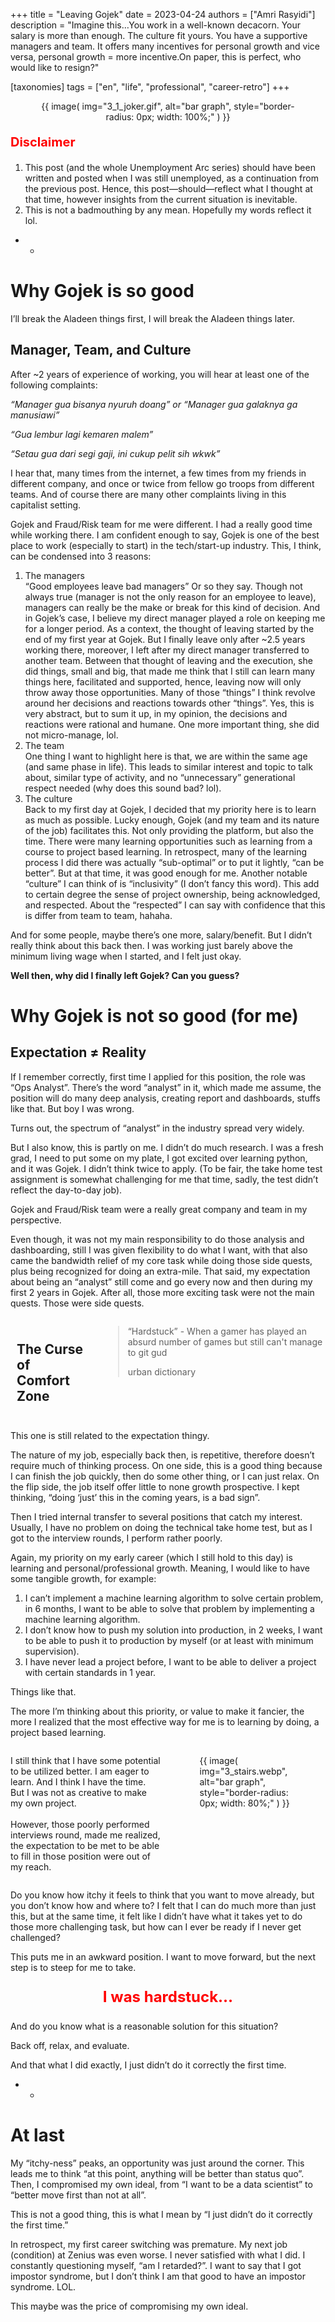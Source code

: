 +++
title = "Leaving Gojek"
date = 2023-04-24
authors = ["Amri Rasyidi"]
description = "Imagine this…You work in a well-known decacorn. Your salary is more than enough. The culture fit yours. You have a supportive managers and team. It offers many incentives for personal growth and vice versa, personal growth = more incentive.On paper, this is perfect, who would like to resign?"

[taxonomies]
tags = ["en", "life", "professional", "career-retro"]
+++

<!-- series = ["Unemployment Arc🔥"] -->
<figure style="text-align:center">{{ image( img="3_1_joker.gif", alt="bar graph", style="border-radius: 0px; width: 100%;" ) }}</figure>

<p style="color:red;font-size:20px"><b>Disclaimer</b></p>

1. This post (and the whole Unemployment Arc series) should have been written and posted when I was still unemployed, as a continuation from the previous post. Hence, this post—should—reflect what I thought at that time, however insights from the current situation is inevitable.
1. This is not a badmouthing by any mean. Hopefully my words reflect it lol.

- -

# Why Gojek is so good

I’ll break the Aladeen things first, I will break the Aladeen things later.

## Manager, Team, and Culture

After ~2 years of experience of working, you will hear at least one of the following complaints:

_“Manager gua bisanya nyuruh doang” or “Manager gua galaknya ga manusiawi”_

_“Gua lembur lagi kemaren malem”_

_“Setau gua dari segi gaji, ini cukup pelit sih wkwk”_

I hear that, many times from the internet, a few times from my friends in different company, and once or twice from fellow go troops from different teams. And of course there are many other complaints living in this capitalist setting.

Gojek and Fraud/Risk team for me were different. I had a really good time while working there. I am confident enough to say, Gojek is one of the best place to work (especially to start) in the tech/start-up industry. This, I think, can be condensed into 3 reasons:
1. The managers<br>
“Good employees leave bad managers” Or so they say. Though not always true (manager is not the only reason for an employee to leave), managers can really be the make or break for this kind of decision. And in Gojek’s case, I believe my direct manager played a role on keeping me for a longer period. As a context, the thought of leaving started by the end of my first year at Gojek. But I finally leave only after ~2.5 years working there, moreover, I left after my direct manager transferred to another team. Between that thought of leaving and the execution, she did things, small and big, that made me think that I still can learn many things here, facilitated and supported, hence, leaving now will only throw away those opportunities. Many of those “things” I think revolve around her decisions and reactions towards other “things”. Yes, this is very abstract, but to sum it up, in my opinion, the decisions and reactions were rational and humane. One more important thing, she did not micro-manage, lol.
1. The team<br>
One thing I want to highlight here is that, we are within the same age (and same phase in life). This leads to similar interest and topic to talk about, similar type of activity, and no “unnecessary” generational respect needed (why does this sound bad? lol).
1. The culture<br>
Back to my first day at Gojek, I decided that my priority here is to learn as much as possible. Lucky enough, Gojek (and my team and its nature of the job) facilitates this. Not only providing the platform, but also the time. There were many learning opportunities such as learning from a course to project based learning.
In retrospect, many of the learning process I did there was actually “sub-optimal” or to put it lightly, “can be better”. But at that time, it was good enough for me.
Another notable “culture” I can think of is “inclusivity” (I don’t fancy this word). This add to certain degree the sense of project ownership, being acknowledged, and respected. About the “respected” I can say with confidence that this is differ from team to team, hahaha.

And for some people, maybe there’s one more, salary/benefit. But I didn’t really think about this back then. I was working just barely above the minimum living wage when I started, and I felt just okay.

**Well then, why did I finally left Gojek? Can you guess?**

# Why Gojek is not so good (for me)

## Expectation ≠ Reality

If I remember correctly, first time I applied for this position, the role was “Ops Analyst”. There’s the word “analyst” in it, which made me assume, the position will do many deep analysis, creating report and dashboards, stuffs like that. But boy I was wrong.

Turns out, the spectrum of “analyst” in the industry spread very widely.

But I also know, this is partly on me. I didn’t do much research. I was a fresh grad, I need to put some on my plate, I got excited over learning python, and it was Gojek. I didn’t think twice to apply. (To be fair, the take home test assignment is somewhat challenging for me that time, sadly, the test didn’t reflect the day-to-day job).

Gojek and Fraud/Risk team were a really great company and team in my perspective.

Even though, it was not my main responsibility to do those analysis and dashboarding, still I was given flexibility to do what I want, with that also came the bandwidth relief of my core task while doing those side quests, plus being recognized for doing an extra-mile. That said, my expectation about being an “analyst” still come and go every now and then during my first 2 years in Gojek. After all, those more exciting task were not the main quests. Those were side quests.

<div class="columns">
  <div class="column" style="flex-basis: 30%; padding: 10px;">
    <h2>The Curse of Comfort Zone</h2>
  </div>
  <div class="column" style="flex-basis: 100%; padding: 0px;">
    <blockquote>
      <p>“Hardstuck” - When a gamer has played an absurd number of games but still can't manage to git gud</p>
      <footer>urban dictionary</footer>
    </blockquote>
  </div>
</div>

This one is still related to the expectation thingy.

The nature of my job, especially back then, is repetitive, therefore doesn’t require much of thinking process. On one side, this is a good thing because I can finish the job quickly, then do some other thing, or I can just relax. On the flip side, the job itself offer little to none growth prospective. I kept thinking, “doing ‘just’ this in the coming years, is a bad sign”.

Then I tried internal transfer to several positions that catch my interest. Usually, I have no problem on doing the technical take home test, but as I got to the interview rounds, I perform rather poorly.

Again, my priority on my early career (which I still hold to this day) is learning and personal/professional growth. Meaning, I would like to have some tangible growth, for example:

1. I can’t implement a machine learning algorithm to solve certain problem, in 6 months, I want to be able to solve that problem by implementing a machine learning algorithm.
1. I don’t know how to push my solution into production, in 2 weeks, I want to be able to push it to production by myself (or at least with minimum supervision).
1. I have never lead a project before, I want to be able to deliver a project with certain standards in 1 year.

Things like that.

The more I’m thinking about this priority, or value to make it fancier, the more I realized that the most effective way for me is to learning by doing, a project based learning.

<div class="columns">
  <div class="column" style="flex-basis: 50%; padding: 0px;">
      <p>I still think that I have some potential to be utilized better. I am eager to learn. And I think I have the time. But I was not as creative to make my own project.
      <br><br>However, those poorly performed interviews round, made me realized, the expectation to be met to be able to fill in those position were out of my reach.</p>
  </div>
  <div class="column" style="flex-basis: 50%; padding: 0px;">
    <figure>
        {{ image( img="3_stairs.webp", alt="bar graph", style="border-radius: 0px; width: 80%;" ) }}
    </figure>
  </div>
</div>

Do you know how itchy it feels to think that you want to move already, but you don’t know how and where to? I felt that I can do much more than just this, but at the same time, it felt like I didn’t have what it takes yet to do those more challenging task, but how can I ever be ready if I never get challenged?

This puts me in an awkward position. I want to move forward, but the next step is to steep for me to take.


<p style="color:red;font-size:24px;text-align:center"><b>I was hardstuck…</b></p>

And do you know what is a reasonable solution for this situation?

Back off, relax, and evaluate.

And that what I did exactly, I just didn’t do it correctly the first time.

- -

# At last
My “itchy-ness” peaks, an opportunity was just around the corner. This leads me to think “at this point, anything will be better than status quo”. Then, I compromised my own ideal, from “I want to be a data scientist” to “better move first than not at all”.

This is not a good thing, this is what I mean by “I just didn’t do it correctly the first time.”

In retrospect, my first career switching was premature. My next job (condition) at Zenius was even worse. I never satisfied with what I did. I constantly questioning myself, “am I retarded?”. I want to say that I got impostor syndrome, but I don’t think I am that good to have an impostor syndrome. LOL.

This maybe was the price of compromising my own ideal.